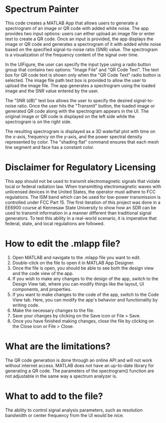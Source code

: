 # Spectrum Painter
This code creates a MATLAB App that allows users to generate a spectrogram of an image or QR code with added white noise. The app provides two input options: users can either upload an image file or enter text to create a QR code. Once an input is provided, the app displays the image or QR code and generates a spectrogram of it with added white noise based on the specified signal-to-noise ratio (SNR) value. The spectrogram is a visualization of the frequency content of the signal over time.

In the UIFigure, the user can specify the input type using a radio button group that contains two options: "Image File" and "QR Code Text". The text box for QR code text is shown only when the "QR Code Text" radio button is selected. The image file path text box is provided to allow the user to upload the image file. The app generates a spectrogram using the loaded image and the SNR value entered by the user.

The "SNR (dB)" text box allows the user to specify the desired signal-to-noise ratio. Once the user hits the "Transmit" button, the loaded image or generated QR code along with the spectrogram appears in the UI. The original image or QR code is displayed on the left side while the spectrogram is on the right side.

The resulting spectrogram is displayed as a 3D waterfall plot with time on the x-axis, frequency on the y-axis, and the power spectral density represented by color. The "shading flat" command ensures that each mesh line segment and face has a constant color.


Disclaimer for Regulatory Licensing
===================================
This app should not be used to transmit electromagnetic signals that violate local or federal radiation law.  When transmitting electromagnetic waves with unlicensed devices in the United States, the operator must adhere to FCC regulations.  The ISM band which can be used for low-power transmission is controlled under FCC Part 15.  The first iteration of this project was done in a EE6900 course at Kennesaw State University to show how an SDR can be used to transmit information in a manner different than traditional signal generators.  To test this ability in a real-world scenario, it is imperative that federal, state, and local regulations are followed.


How to edit the .mlapp file?
============================
1. Open MATLAB and navigate to the .mlapp file you want to edit.
2. Double-click on the file to open it in MATLAB App Designer.
3. Once the file is open, you should be able to see both the design view and the code view of the app.
4. If you wish to make any changes to the design of the app, switch to the Design View tab, where you can modify things like the layout, UI components, and properties.
5. If you want to make changes to the code of the app, switch to the Code View tab. Here, you can modify the app's behavior and functionality by writing code.
6. Make the necessary changes to the file.
7. Save your changes by clicking on the Save icon or File > Save.
8. Once you have finished making changes, close the file by clicking on the Close icon or File > Close.


What are the limitations?
=========================
The QR code generation is done through an online API and will not work without internet access.  MATLAB does not have an up-to-date library for generating a QR code.
The parameters of the spectrogram() function are not adjustable in the same way a spectrum analyzer is.


What to add to the file?
========================
The ability to control signal analysis parameters, such as resolution bandwidth or center frequency from the UI would be nice.